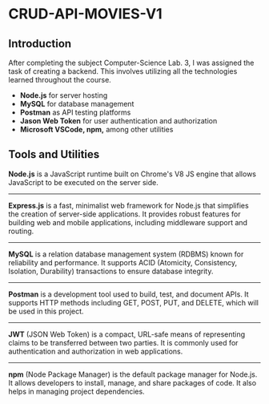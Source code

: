 # CRUD-API-MOVIES-V1
## Introduction 
After completing the subject Computer-Science Lab. 3, I was assigned the task of creating a backend. This involves utilizing all the technologies learned throughout the course.
* **Node.js** for server hosting
* **MySQL** for database management
* **Postman** as API testing platforms
* **Jason Web Token** for user authentication and authorization
* **Microsoft VSCode, npm,** among other utilities
## Tools and Utilities
**Node.js** is a JavaScript runtime built on Chrome's V8 JS engine that allows JavaScript to be executed on the server side.
***
**Express.js** is a fast, minimalist web framework for Node.js that simplifies the creation of server-side applications. It provides robust features for building web and mobile applications, including middleware support and routing.
***
**MySQL** is a relation database management system (RDBMS) known for reliability and performance. It supports ACID (Atomicity, Consistency, Isolation, Durability) transactions to ensure database integrity. 
***
**Postman** is a development tool used to build, test, and document APIs. It supports HTTP methods including GET, POST, PUT, and DELETE, which will be used in this project.
***
**JWT** (JSON Web Token) is a compact, URL-safe means of representing claims to be transferred between two parties. It is commonly used for authentication and authorization in web applications.
***
**npm** (Node Package Manager) is the default package manager for Node.js. It allows developers to install, manage, and share packages of code. It also helps in managing project dependencies.
